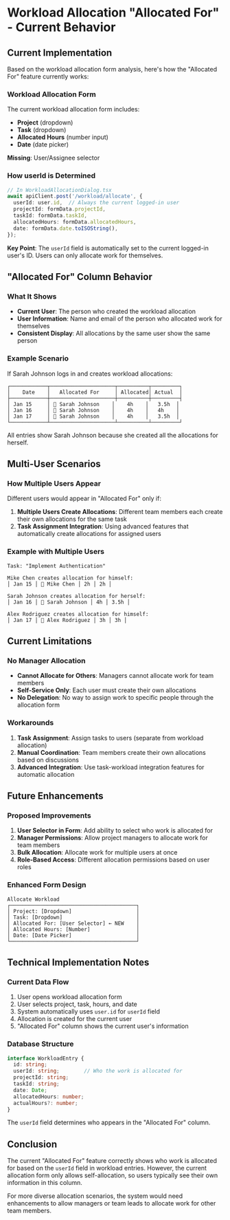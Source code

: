 # Workload Allocation "Allocated For" - Current Behavior

## Current Implementation

Based on the workload allocation form analysis, here's how the "Allocated For" feature currently works:

### Workload Allocation Form
The current workload allocation form includes:
- **Project** (dropdown)
- **Task** (dropdown) 
- **Allocated Hours** (number input)
- **Date** (date picker)

**Missing**: User/Assignee selector

### How userId is Determined
```typescript
// In WorkloadAllocationDialog.tsx
await apiClient.post('/workload/allocate', {
  userId: user.id,  // Always the current logged-in user
  projectId: formData.projectId,
  taskId: formData.taskId,
  allocatedHours: formData.allocatedHours,
  date: formData.date.toISOString(),
});
```

**Key Point**: The `userId` field is automatically set to the current logged-in user's ID. Users can only allocate work for themselves.

## "Allocated For" Column Behavior

### What It Shows
- **Current User**: The person who created the workload allocation
- **User Information**: Name and email of the person who allocated work for themselves
- **Consistent Display**: All allocations by the same user show the same person

### Example Scenario
If Sarah Johnson logs in and creates workload allocations:
```
┌────────────┬─────────────────────┬──────────┬─────────┐
│    Date    │   Allocated For     │ Allocated│ Actual  │
├────────────┼─────────────────────┼──────────┼─────────┤
│ Jan 15     │ 👤 Sarah Johnson    │    4h    │   3.5h  │
│ Jan 16     │ 👤 Sarah Johnson    │    4h    │   4h    │
│ Jan 17     │ 👤 Sarah Johnson    │    4h    │   3.5h  │
└────────────┴─────────────────────┴──────────┴─────────┘
```

All entries show Sarah Johnson because she created all the allocations for herself.

## Multi-User Scenarios

### How Multiple Users Appear
Different users would appear in "Allocated For" only if:

1. **Multiple Users Create Allocations**: Different team members each create their own allocations for the same task
2. **Task Assignment Integration**: Using advanced features that automatically create allocations for assigned users

### Example with Multiple Users
```
Task: "Implement Authentication"

Mike Chen creates allocation for himself:
│ Jan 15 │ 👤 Mike Chen │ 2h │ 2h │

Sarah Johnson creates allocation for herself:  
│ Jan 16 │ 👤 Sarah Johnson │ 4h │ 3.5h │

Alex Rodriguez creates allocation for himself:
│ Jan 17 │ 👤 Alex Rodriguez │ 3h │ 3h │
```

## Current Limitations

### No Manager Allocation
- **Cannot Allocate for Others**: Managers cannot allocate work for team members
- **Self-Service Only**: Each user must create their own allocations
- **No Delegation**: No way to assign work to specific people through the allocation form

### Workarounds
1. **Task Assignment**: Assign tasks to users (separate from workload allocation)
2. **Manual Coordination**: Team members create their own allocations based on discussions
3. **Advanced Integration**: Use task-workload integration features for automatic allocation

## Future Enhancements

### Proposed Improvements
1. **User Selector in Form**: Add ability to select who work is allocated for
2. **Manager Permissions**: Allow project managers to allocate work for team members
3. **Bulk Allocation**: Allocate work for multiple users at once
4. **Role-Based Access**: Different allocation permissions based on user roles

### Enhanced Form Design
```
Allocate Workload
┌─────────────────────────────────────────┐
│ Project: [Dropdown]                     │
│ Task: [Dropdown]                        │
│ Allocated For: [User Selector] ← NEW    │
│ Allocated Hours: [Number]               │
│ Date: [Date Picker]                     │
└─────────────────────────────────────────┘
```

## Technical Implementation Notes

### Current Data Flow
1. User opens workload allocation form
2. User selects project, task, hours, and date
3. System automatically uses `user.id` for `userId` field
4. Allocation is created for the current user
5. "Allocated For" column shows the current user's information

### Database Structure
```typescript
interface WorkloadEntry {
  id: string;
  userId: string;        // Who the work is allocated for
  projectId: string;
  taskId: string;
  date: Date;
  allocatedHours: number;
  actualHours?: number;
}
```

The `userId` field determines who appears in the "Allocated For" column.

## Conclusion

The current "Allocated For" feature correctly shows who work is allocated for based on the `userId` field in workload entries. However, the current allocation form only allows self-allocation, so users typically see their own information in this column.

For more diverse allocation scenarios, the system would need enhancements to allow managers or team leads to allocate work for other team members.